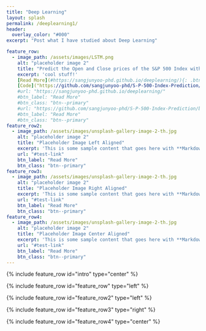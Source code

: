 ```yaml
---
title: "Deep Learning"
layout: splash
permalink: /deeplearning1/
header:
  overlay_color: "#000"
excerpt: "Post what I have studied about Deep Learning"

feature_row:
  - image_path: /assets/images/LSTM.png
    alt: "placeholder image 2"
    title: "Predict the Open and Close prices of the S&P 500 Index with LSTM"
    excerpt: 'cool stuff!'
    [Read More](#https://sangjunyoo-phd.github.io/deeplearning/){: .btn}
    [Code]("https://github.com/sangjunyoo-phd/S-P-500-Index-Prediction/blob/main/SP500_predictor.ipynb"){: .btn}
    #url: "https://sangjunyoo-phd.github.io/deeplearning/"
    #btn_label: "Read More"
    #btn_class: "btn--primary"
    #url: "https://github.com/sangjunyoo-phd/S-P-500-Index-Prediction/blob/main/SP500_predictor.ipynb"
    #btn_label: "Read More"
    #btn_class: "btn--primary"
feature_row2:
  - image_path: /assets/images/unsplash-gallery-image-2-th.jpg
    alt: "placeholder image 2"
    title: "Placeholder Image Left Aligned"
    excerpt: 'This is some sample content that goes here with **Markdown** formatting. Left aligned with `type="left"`'
    url: "#test-link"
    btn_label: "Read More"
    btn_class: "btn--primary"
feature_row3:
  - image_path: /assets/images/unsplash-gallery-image-2-th.jpg
    alt: "placeholder image 2"
    title: "Placeholder Image Right Aligned"
    excerpt: 'This is some sample content that goes here with **Markdown** formatting. Right aligned with `type="right"`'
    url: "#test-link"
    btn_label: "Read More"
    btn_class: "btn--primary"
feature_row4:
  - image_path: /assets/images/unsplash-gallery-image-2-th.jpg
    alt: "placeholder image 2"
    title: "Placeholder Image Center Aligned"
    excerpt: 'This is some sample content that goes here with **Markdown** formatting. Centered with `type="center"`'
    url: "#test-link"
    btn_label: "Read More"
    btn_class: "btn--primary"
---
```


{% include feature_row id="intro" type="center" %}

{% include feature_row id="feature_row" type="left" %}

{% include feature_row id="feature_row2" type="left" %}

{% include feature_row id="feature_row3" type="right" %}

{% include feature_row id="feature_row4" type="center" %}